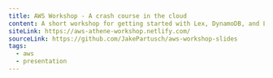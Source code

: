 ```yaml
---
title: AWS Workshop - A crash course in the cloud
content: A short workshop for getting started with Lex, DynamoDB, and Lambda
siteLink: https://aws-athene-workshop.netlify.com/
sourceLink: https://github.com/JakePartusch/aws-workshop-slides
tags:
  - aws
  - presentation
---
```

